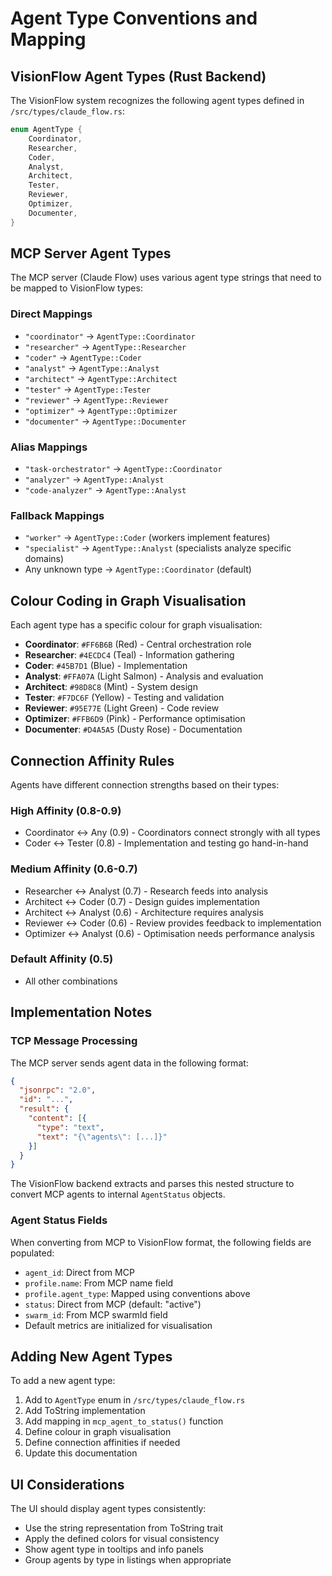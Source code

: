# Agent Type Conventions and Mapping

## VisionFlow Agent Types (Rust Backend)

The VisionFlow system recognizes the following agent types defined in `/src/types/claude_flow.rs`:

```rust
enum AgentType {
    Coordinator,
    Researcher,
    Coder,
    Analyst,
    Architect,
    Tester,
    Reviewer,
    Optimizer,
    Documenter,
}
```

## MCP Server Agent Types

The MCP server (Claude Flow) uses various agent type strings that need to be mapped to VisionFlow types:

### Direct Mappings
- `"coordinator"` → `AgentType::Coordinator`
- `"researcher"` → `AgentType::Researcher`
- `"coder"` → `AgentType::Coder`
- `"analyst"` → `AgentType::Analyst`
- `"architect"` → `AgentType::Architect`
- `"tester"` → `AgentType::Tester`
- `"reviewer"` → `AgentType::Reviewer`
- `"optimizer"` → `AgentType::Optimizer`
- `"documenter"` → `AgentType::Documenter`

### Alias Mappings
- `"task-orchestrator"` → `AgentType::Coordinator`
- `"analyzer"` → `AgentType::Analyst`
- `"code-analyzer"` → `AgentType::Analyst`

### Fallback Mappings
- `"worker"` → `AgentType::Coder` (workers implement features)
- `"specialist"` → `AgentType::Analyst` (specialists analyze specific domains)
- Any unknown type → `AgentType::Coordinator` (default)

## Colour Coding in Graph Visualisation

Each agent type has a specific colour for graph visualisation:

- **Coordinator**: `#FF6B6B` (Red) - Central orchestration role
- **Researcher**: `#4ECDC4` (Teal) - Information gathering
- **Coder**: `#45B7D1` (Blue) - Implementation
- **Analyst**: `#FFA07A` (Light Salmon) - Analysis and evaluation
- **Architect**: `#98D8C8` (Mint) - System design
- **Tester**: `#F7DC6F` (Yellow) - Testing and validation
- **Reviewer**: `#95E77E` (Light Green) - Code review
- **Optimizer**: `#FFB6D9` (Pink) - Performance optimisation
- **Documenter**: `#D4A5A5` (Dusty Rose) - Documentation

## Connection Affinity Rules

Agents have different connection strengths based on their types:

### High Affinity (0.8-0.9)
- Coordinator ↔ Any (0.9) - Coordinators connect strongly with all types
- Coder ↔ Tester (0.8) - Implementation and testing go hand-in-hand

### Medium Affinity (0.6-0.7)
- Researcher ↔ Analyst (0.7) - Research feeds into analysis
- Architect ↔ Coder (0.7) - Design guides implementation
- Architect ↔ Analyst (0.6) - Architecture requires analysis
- Reviewer ↔ Coder (0.6) - Review provides feedback to implementation
- Optimizer ↔ Analyst (0.6) - Optimisation needs performance analysis

### Default Affinity (0.5)
- All other combinations

## Implementation Notes

### TCP Message Processing
The MCP server sends agent data in the following format:
```json
{
  "jsonrpc": "2.0",
  "id": "...",
  "result": {
    "content": [{
      "type": "text",
      "text": "{\"agents\": [...]}"
    }]
  }
}
```

The VisionFlow backend extracts and parses this nested structure to convert MCP agents to internal `AgentStatus` objects.

### Agent Status Fields
When converting from MCP to VisionFlow format, the following fields are populated:
- `agent_id`: Direct from MCP
- `profile.name`: From MCP name field
- `profile.agent_type`: Mapped using conventions above
- `status`: Direct from MCP (default: "active")
- `swarm_id`: From MCP swarmId field
- Default metrics are initialized for visualisation

## Adding New Agent Types

To add a new agent type:

1. Add to `AgentType` enum in `/src/types/claude_flow.rs`
2. Add ToString implementation
3. Add mapping in `mcp_agent_to_status()` function
4. Define colour in graph visualisation
5. Define connection affinities if needed
6. Update this documentation

## UI Considerations

The UI should display agent types consistently:
- Use the string representation from ToString trait
- Apply the defined colors for visual consistency
- Show agent type in tooltips and info panels
- Group agents by type in listings when appropriate